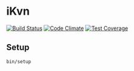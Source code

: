 # iKvn

[![Build Status](https://travis-ci.org/startapki/ikvn.svg?branch=master)](https://travis-ci.org/startapki/ikvn)
[![Code Climate](https://codeclimate.com/github/startapki/ikvn/badges/gpa.svg)](https://codeclimate.com/github/startapki/ikvn)
[![Test Coverage](https://codeclimate.com/github/startapki/ikvn/badges/coverage.svg)](https://codeclimate.com/github/startapki/ikvn/coverage)

## Setup

```
bin/setup
```
